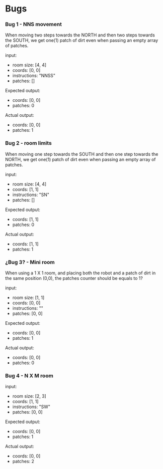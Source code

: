 # Bugs

### Bug 1 - NNS movement

When moving two steps towards the NORTH and then two steps towards the SOUTH, we get one(1) patch of dirt even when passing an empty array of patches. 

input:
- room size: [4, 4]
- coords: [0, 0]
- instructions: "NNSS"
- patches: []

Expected output:
  - coords: [0, 0]
  - patches: 0

Actual output:
  - coords: [0, 0]
  - patches: 1

### Bug 2 - room limits

When moving one step towards the SOUTH and then one step towards the NORTH, we get one(1) patch of dirt even when passing an empty array of patches. 

input:
- room size: [4, 4]
- coords: [1, 1]
- instructions: "SN"
- patches: []

Expected output:
  - coords: [1, 1]
  - patches: 0

Actual output:
  - coords: [1, 1]
  - patches: 1

### ¿Bug 3? - Mini room
When using a 1 X 1 room, and placing both the robot and a patch of dirt in the same position (0,0), the patches counter should be equals to 1?

input:
- room size: [1, 1]
- coords: [0, 0]
- instructions: ""
- patches: [0, 0]

Expected output:
  - coords: [0, 0]
  - patches: 1

Actual output:
  - coords: [0, 0]
  - patches: 0


### Bug 4 - N X M room

input:
- room size: [2, 3]
- coords: [1, 1]
- instructions: "SW"
- patches: [0, 0]

Expected output:
  - coords: [0, 0]
  - patches: 1

Actual output:
  - coords: [0, 0]
  - patches: 2
